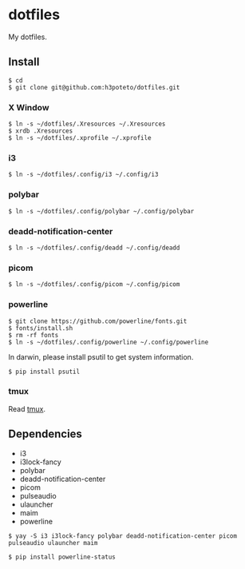 # dotfiles
My dotfiles.

## Install

```
$ cd
$ git clone git@github.com:h3poteto/dotfiles.git
```

### X Window
```
$ ln -s ~/dotfiles/.Xresources ~/.Xresources
$ xrdb .Xresources
$ ln -s ~/dotfiles/.xprofile ~/.xprofile
```

### i3
```
$ ln -s ~/dotfiles/.config/i3 ~/.config/i3
```

### polybar
```
$ ln -s ~/dotfiles/.config/polybar ~/.config/polybar
```

### deadd-notification-center
```
$ ln -s ~/dotfiles/.config/deadd ~/.config/deadd
```

### picom
```
$ ln -s ~/dotfiles/.config/picom ~/.config/picom
```

### powerline
```
$ git clone https://github.com/powerline/fonts.git
$ fonts/install.sh
$ rm -rf fonts
$ ln -s ~/dotfiles/.config/powerline ~/.config/powerline
```

In darwin, please install psutil to get system information.
```
$ pip install psutil
```

### tmux
Read [tmux](./.tmux).



## Dependencies
- i3
- i3lock-fancy
- polybar
- deadd-notification-center
- picom
- pulseaudio
- ulauncher
- maim
- powerline

```
$ yay -S i3 i3lock-fancy polybar deadd-notification-center picom pulseaudio ulauncher maim
```

```
$ pip install powerline-status
```

